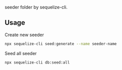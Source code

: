 seeder folder by sequelize-cli.

## Usage

Create new seeder

```bash
npx sequelize-cli seed:generate --name seeder-name
```

Seed all seeder

```bash
npx sequelize-cli db:seed:all
```
